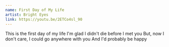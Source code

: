 ```yaml
---
name: First Day of My Life
artist: Bright Eyes
link: https://youtu.be/2ETCo4sl_90
---
```


This is the first day of my life
I'm glad I didn't die before I met you
But, now I don't care, I could go anywhere with you
And I'd probably be happy
